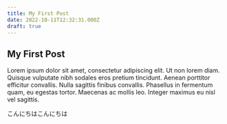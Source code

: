 ```yaml
---
title: My First Post
date: 2022-10-11T12:32:31.000Z
draft: true
---
```


## My First Post

Lorem ipsum dolor sit amet, consectetur adipiscing elit. Ut non lorem diam. Quisque vulputate nibh sodales eros pretium tincidunt. Aenean porttitor efficitur convallis. Nulla sagittis finibus convallis. Phasellus in fermentum quam, eu egestas tortor. Maecenas ac mollis leo. Integer maximus eu nisl vel sagittis.

こんにちはこんにちは
